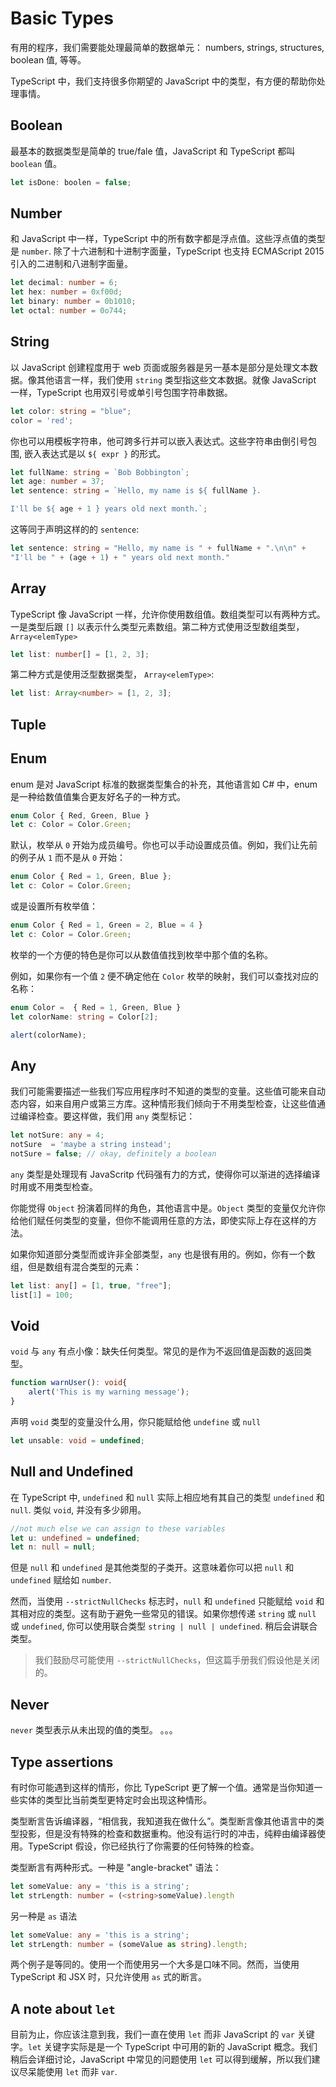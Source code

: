 # Basic Types

有用的程序，我们需要能处理最简单的数据单元： numbers, strings, structures, boolean 值, 等等。

TypeScript 中，我们支持很多你期望的 JavaScript 中的类型，有方便的帮助你处理事情。

## Boolean

最基本的数据类型是简单的 true/fale 值，JavaScript 和 TypeScript 都叫 `boolean` 值。

```ts
let isDone: boolen = false;
```

## Number

和 JavaScript 中一样，TypeScript 中的所有数字都是浮点值。这些浮点值的类型是 `number`. 除了十六进制和十进制字面量，TypeScript 也支持 ECMAScript 2015 引入的二进制和八进制字面量。

```ts
let decimal: number = 6;
let hex: number = 0xf00d;
let binary: number = 0b1010;
let octal: number = 0o744;
```

## String

以 JavaScript 创建程度用于 web 页面或服务器是另一基本是部分是处理文本数据。像其他语言一样，我们使用 `string` 类型指这些文本数据。就像 JavaScript 一样，TypeScript 也用双引号或单引号包围字符串数据。

```ts
let color: string = "blue";
color = 'red';
```

你也可以用模板字符串，他可跨多行并可以嵌入表达式。这些字符串由倒引号包围, 嵌入表达式是以 `${ expr }` 的形式。

```ts
let fullName: string = `Bob Bobbington`;
let age: number = 37;
let sentence: string = `Hello, my name is ${ fullName }.

I'll be ${ age + 1 } years old next month.`;
```

这等同于声明这样的的 `sentence`:

```ts
let sentence: string = "Hello, my name is " + fullName + ".\n\n" + 
"I'll be " + (age + 1) + " years old next month."
```

## Array

TypeScript 像 JavaScript 一样，允许你使用数组值。数组类型可以有两种方式。一是类型后跟 `[]` 以表示什么类型元素数组。第二种方式使用泛型数组类型， `Array<elemType>`

```ts
let list: number[] = [1, 2, 3];
```

第二种方式是使用泛型数据类型， `Array<elemType>`:

```ts
let list: Array<number> = [1, 2, 3];
```

## Tuple

## Enum

enum 是对 JavaScript 标准的数据类型集合的补充，其他语言如 C# 中，enum 是一种给数值值集合更友好名子的一种方式。

```ts
enum Color { Red, Green, Blue }
let c: Color = Color.Green;
```

默认，枚举从 `0` 开始为成员编号。你也可以手动设置成员值。例如，我们让先前的例子从 `1` 而不是从 `0` 开始：

```ts
enum Color { Red = 1, Green, Blue };
let c: Color = Color.Green;
```

或是设置所有枚举值：

```ts
enum Color { Red = 1, Green = 2, Blue = 4 }
let c: Color = Color.Green;
```

枚举的一个方便的特色是你可以从数值值找到枚举中那个值的名称。

例如，如果你有一个值 `2` 便不确定他在 `Color` 枚举的映射，我们可以查找对应的名称：

```ts
enum Color =  { Red = 1, Green, Blue }
let colorName: string = Color[2];

alert(colorName);
```

## Any

我们可能需要描述一些我们写应用程序时不知道的类型的变量。这些值可能来自动态内容，如来自用户或第三方库。这种情形我们倾向于不用类型检查，让这些值通过编译检查。要这样做，我们用 `any` 类型标记：

```ts
let notSure: any = 4;
notSure  = 'maybe a string instead';
notSure = false; // okay, definitely a boolean
```

`any` 类型是处理现有 JavaScritp 代码强有力的方式，使得你可以渐进的选择编译时用或不用类型检查。

你能觉得 `Object` 扮演着同样的角色，其他语言中是。`Object` 类型的变量仅允许你给他们赋任何类型的变量，但你不能调用任意的方法，即使实际上存在这样的方法。

如果你知道部分类型而或许非全部类型，`any` 也是很有用的。例如，你有一个数组，但是数组有混合类型的元素：

```ts
let list: any[] = [1, true, "free"];
list[1] = 100;
```
## Void

`void` 与 `any` 有点小像：缺失任何类型。常见的是作为不返回值是函数的返回类型。

```ts
function warnUser(): void{
    alert('This is my warning message');
}
```

声明 `void` 类型的变量没什么用，你只能赋给他 `undefine` 或 `null`

```ts
let unsable: void = undefined;
```

## Null and Undefined

在 TypeScript 中, `undefined` 和 `null` 实际上相应地有其自己的类型 `undefined` 和 `null`. 类似 `void`, 并没有多少卵用。

```ts
//not much else we can assign to these variables
let u: undefined = undefined;
let n: null = null;
```
但是 `null` 和 `undefined` 是其他类型的子类开。这意味着你可以把 `null` 和 `undefined` 赋给如 `number`.

然而，当使用 `--strictNullChecks` 标志时，`null` 和 `undefined` 只能赋给 `void` 和其相对应的类型。这有助于避免一些常见的错误。如果你想传递 `string` 或 `null` 或 `undefined`, 你可以使用联合类型 `string | null | undefined`. 稍后会讲联合类型。

> 我们鼓励尽可能使用 `--strictNullChecks`，但这篇手册我们假设他是关闭的。

## Never

`never` 类型表示从未出现的值的类型。
。。。

## Type assertions

有时你可能遇到这样的情形，你比 TypeScript 更了解一个值。通常是当你知道一些实体的类型比当前类型更特定时会出现这种情形。

类型断言告诉编译器，“相信我，我知道我在做什么”。类型断言像其他语言中的类型投影，但是没有特殊的检查和数据重构。他没有运行时的冲击，纯粹由编译器使用。TypeScript 假设，你已经执行了你需要的任何特殊的检查。

类型断言有两种形式。一种是 "angle-bracket" 语法：

```ts
let someValue: any = 'this is a string';
let strLength: number = (<string>someValue).length
```
另一种是 `as` 语法

```ts
let someValue: any = 'this is a string';
let strLength: number = (someValue as string).length;
```

两个例子是等同的。使用一个而使用另一个大多是口味不同。然而，当使用 TypeScript 和 JSX 时，只允许使用 `as` 式的断言。

## A note about `let`

目前为止，你应该注意到我，我们一直在使用 `let` 而非 JavaScript 的 `var` 关键字。`let` 关键字实际是是一个 TypeScript 中可用的新的 JavaScript 概念。我们稍后会详细讨论，JavaScript 中常见的问题使用 `let` 可以得到缓解，所以我们建议尽呆能使用 `let` 而非 `var`.